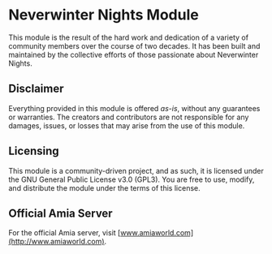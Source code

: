 # Neverwinter Nights Module

This module is the result of the hard work and dedication of a variety of community members over the course of two decades. It has been built and maintained by the collective efforts of those passionate about Neverwinter Nights.

## Disclaimer

Everything provided in this module is offered *as-is*, without any guarantees or warranties. The creators and contributors are not responsible for any damages, issues, or losses that may arise from the use of this module.

## Licensing

This module is a community-driven project, and as such, it is licensed under the GNU General Public License v3.0 (GPL3). You are free to use, modify, and distribute the module under the terms of this license.

## Official Amia Server

For the official Amia server, visit [www.amiaworld.com](http://www.amiaworld.com).
